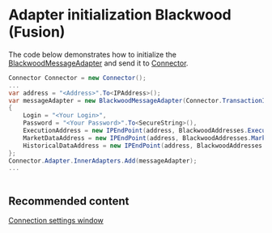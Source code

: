 # Adapter initialization Blackwood (Fusion)

The code below demonstrates how to initialize the [BlackwoodMessageAdapter](../api/StockSharp.Blackwood.BlackwoodMessageAdapter.html) and send it to [Connector](../api/StockSharp.Algo.Connector.html).

```cs
Connector Connector = new Connector();				
...				
var address = "<Address>".To<IPAddress>();
var messageAdapter = new BlackwoodMessageAdapter(Connector.TransactionIdGenerator)
{
    Login = "<Your Login>",
    Password = "<Your Password>".To<SecureString>(),
    ExecutionAddress = new IPEndPoint(address, BlackwoodAddresses.ExecutionPort),
    MarketDataAddress = new IPEndPoint(address, BlackwoodAddresses.MarketDataPort),
    HistoricalDataAddress = new IPEndPoint(address, BlackwoodAddresses.HistoricalDataPort)
};
Connector.Adapter.InnerAdapters.Add(messageAdapter);
...	
							
```

## Recommended content

[Connection settings window](API_UI_ConnectorWindow.md)
